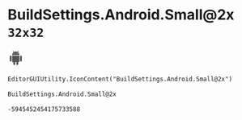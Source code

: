 # BuildSettings.Android.Small@2x `32x32`
<img src="/img/BuildSettings.Android.Small@2x.png" width=32 height=32>

``` CSharp
EditorGUIUtility.IconContent("BuildSettings.Android.Small@2x")
```
```
BuildSettings.Android.Small@2x
```
```
-5945452454175733588
```
